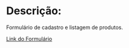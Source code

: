 # Descrição:
Formulário de cadastro e listagem de produtos.

[Link do Formulário](https://form-oak.vercel.app/)

